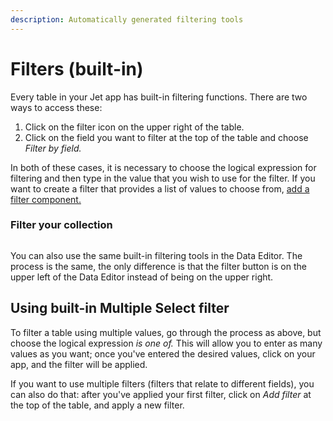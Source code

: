 ```yaml
---
description: Automatically generated filtering tools
---
```


# Filters (built-in)

Every table in your Jet app has built-in filtering functions. There are two ways to access these:

1. Click on the filter icon on the upper right of the table.
2. Click on the field you want to filter at the top of the table and choose _Filter by field._

In both of these cases, it is necessary to choose the logical expression for filtering and then type in the value that you wish to use for the filter. If you want to create a filter that provides a list of values to choose from, [add a filter component.](https://docs.jetadmin.io/user-guide/design-and-structure/components/filters)

### Filter your collection

<figure><img src="../../.gitbook/assets/Untitled.gif" alt=""><figcaption></figcaption></figure>

You can also use the same built-in filtering tools in the Data Editor. The process is the same, the only difference is that the filter button is on the upper left of the Data Editor instead of being on the upper right.

## Using built-in Multiple Select filter

To filter a table using multiple values, go through the process as above, but choose the logical expression _is one of._ This will allow you to enter as many values as you want; once you've entered the desired values, click on your app, and the filter will be applied.

If you want to use multiple filters (filters that relate to different fields), you can also do that: after you've applied your first filter, click on _Add filter_ at the top of the table, and apply a new filter.

<figure><img src="../../.gitbook/assets/Untitled (8).gif" alt=""><figcaption></figcaption></figure>
